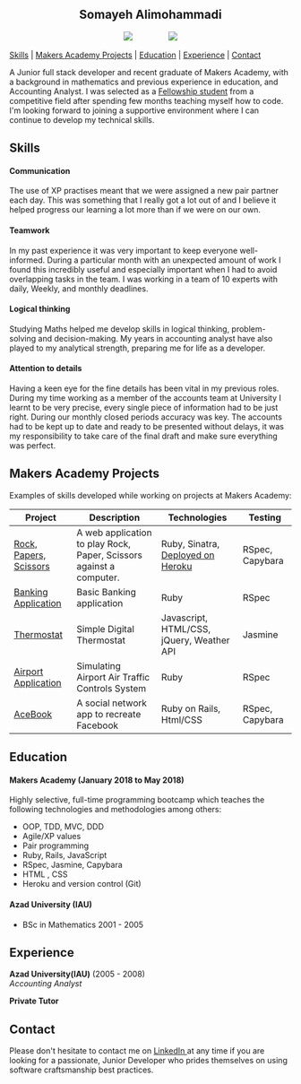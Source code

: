 <h2 align="center"> Somayeh Alimohammadi </h2>

<div align="center">

 <a href="https://github.com/somcode">
 <img src="https://cdn0.iconfinder.com/data/icons/octicons/1024/mark-github-32.png" hspace="30" ></a>

 <a href="https://www.linkedin.com/feed/">
 <img src="https://cdn1.iconfinder.com/data/icons/logotypes/32/square-linkedin-32.png" hspace="30"></a>
</div>


[Skills](#skills) | [Makers Academy Projects](#makers_projects) |  [Education](#education) | [Experience](#experience) | [Contact](#contact)

A Junior full stack developer and recent graduate of Makers Academy, with a background in mathematics and previous experience in education, and Accounting Analyst.
I was selected as a [Fellowship student](https://fellowship.makersacademy.com) from a competitive field after spending few months teaching myself how to code.
I'm looking forward to joining a supportive environment where I can continue to develop my technical skills.


## <a name="skills">Skills</a>


#### Communication
The use of XP practises meant that we were assigned a new pair partner each day. This was something that I really got a lot out of and I believe it helped progress our learning a lot more than if we were on our own.


#### Teamwork
In my past experience it was very important to keep everyone well-informed. During a particular month with an unexpected amount of work I found this incredibly useful and especially important when I had to avoid overlapping tasks in the team. I was working in a team of 10 experts with daily, Weekly, and monthly deadlines.


#### Logical thinking
Studying Maths helped me develop skills in logical thinking, problem-solving and decision-making.
My years in accounting analyst have also played to my analytical strength, preparing me for life as a developer.

#### Attention to details
Having a keen eye for the fine details has been vital in my previous roles.
During my time working as a member of the accounts team at University I learnt to be very precise, every single piece of information had to be just right. During our monthly closed periods accuracy was key. The accounts had to be kept up to date and ready to be presented without delays, it was my responsibility to take care of the final draft and make sure everything was perfect.


## <a name="makers_projects">Makers Academy Projects</a>
Examples of skills developed while working on projects at Makers Academy:

| Project | Description | Technologies | Testing |
|----------|----------|----------|----------|
[Rock, Papers, Scissors ](https://github.com/somcode/rps-challenge) | A web application to play Rock, Paper, Scissors against a computer. | Ruby, Sinatra, [Deployed on Heroku](https://rock-pap--er-scissors.herokuapp.com) | RSpec, Capybara |
[Banking Application ](https://github.com/somcode/Bank-teck-test_ruby) | Basic Banking application |  Ruby | RSpec |
[Thermostat ](https://github.com/somcode/thermostat-javascript) | Simple Digital Thermostat | Javascript, HTML/CSS, jQuery, Weather API  | Jasmine |
[Airport Application ](https://github.com/somcode/Airport-challenge2) | Simulating Airport Air Traffic Controls System   | Ruby |  RSpec |
[AceBook ](https://github.com/somcode/acebook-Underdogs) | A social network app to recreate Facebook | Ruby on Rails, Html/CSS |  RSpec, Capybara |



## <a name="Education">Education</a>

#### Makers Academy (January 2018 to May 2018)

Highly selective, full-time programming bootcamp which teaches the following technologies and methodologies among others:

- OOP, TDD, MVC, DDD
- Agile/XP values
- Pair programming
- Ruby, Rails, JavaScript
- RSpec, Jasmine, Capybara
- HTML , CSS
- Heroku and version control (Git)


#### Azad University (IAU)

- BSc in Mathematics
  2001 - 2005


## <a name="experience">Experience</a>

**Azad University(IAU)** (2005 - 2008)    
*Accounting Analyst*

**Private Tutor**


## <a name="contact">Contact</a>


Please don't hesitate to contact me on [LinkedIn ](https://www.linkedin.com/feed/) at any time if you are looking for a passionate, Junior Developer who prides themselves on using software craftsmanship best practices.

